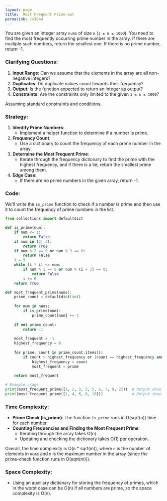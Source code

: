```yaml
---
layout: page
title:  Most Frequent Prime-out
permalink: /s3044
---
```

You are given an integer array `nums` of size `n` (`1 ≤ n ≤ 1000`). You need to find the most frequently occurring prime number in the array. If there are multiple such numbers, return the smallest one. If there is no prime number, return -1.

### Clarifying Questions:
1. **Input Range**: Can we assume that the elements in the array are all non-negative integers?
2. **Duplicates**: Do duplicate values count towards their frequency?
3. **Output**: Is the function expected to return an integer as output?
4. **Constraints**: Are the constraints only limited to the given `1 ≤ n ≤ 1000`?

Assuming standard constraints and conditions.

### Strategy:
1. **Identify Prime Numbers**:
   - Implement a helper function to determine if a number is prime.
2. **Frequency Count**:
   - Use a dictionary to count the frequency of each prime number in the array.
3. **Determine the Most Frequent Prime**:
   - Iterate through the frequency dictionary to find the prime with the highest frequency, and if there is a tie, return the smallest prime among them.
4. **Edge Case**:
   - If there are no prime numbers in the given array, return -1.

### Code:
We'll write the `is_prime` function to check if a number is prime and then use it to count the frequency of prime numbers in the list.

```python
from collections import defaultdict

def is_prime(num):
    if num <= 1:
        return False
    if num in (2, 3):
        return True
    if num % 2 == 0 or num % 3 == 0:
        return False
    i = 5
    while (i * i) <= num:
        if num % i == 0 or num % (i + 2) == 0:
            return False
        i += 6
    return True

def most_frequent_prime(nums):
    prime_count = defaultdict(int)
    
    for num in nums:
        if is_prime(num):
            prime_count[num] += 1
    
    if not prime_count:
        return -1
    
    most_frequent = -1
    highest_frequency = 0
    
    for prime, count in prime_count.items():
        if count > highest_frequency or (count == highest_frequency and prime < most_frequent):
            highest_frequency = count
            most_frequent = prime
    
    return most_frequent

# Example usage
print(most_frequent_prime([1, 2, 3, 2, 5, 6, 7, 9, 2]))  # Output should be 2
print(most_frequent_prime([1, 4, 6, 8, 10]))             # Output should be -1 since there are no primes
```

### Time Complexity:
- **Prime Check (is_prime)**: The function `is_prime` runs in O(sqrt(n)) time for each number.
- **Counting Frequencies and Finding the Most Frequent Prime**: 
  - Iterating through the array takes O(n).
  - Updating and checking the dictionary takes O(1) per operation.

Overall, the time complexity is O(n * sqrt(m)), where `n` is the number of elements in `nums` and `m` is the maximum number in the array (since the prime-check function runs in O(sqrt(m))).

### Space Complexity:
- Using an auxiliary dictionary for storing the frequency of primes, which in the worst case can be O(n) if all numbers are prime, so the space complexity is O(n).